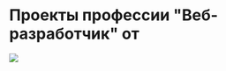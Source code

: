 <!DOCTYPE html>
<html lang="en">
<head>
  <meta charset="UTF-8">
  <meta name="viewport" content="width=device-width, initial-scale=1.0">
  <meta http-equiv="X-UA-Compatible" content="ie=edge">
  <link rel="stylesheet" href="readme.css">
</head>
<body>
  <h1>Проекты профессии "Веб-разработчик" от</h1> <div id="loftschool"><img src="https://loftschool.com/img/logoretina.png"></div>
</body>
</html>

